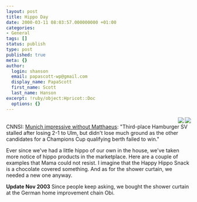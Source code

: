 ```yaml
---
layout: post
title: Hippo Day
date: 2000-03-11 08:03:57.000000000 +01:00
categories:
- General
tags: []
status: publish
type: post
published: true
meta: {}
author:
  login: shanson
  email: papascott-wp@gmail.com
  display_name: PapaScott
  first_name: Scott
  last_name: Hanson
excerpt: !ruby/object:Hpricot::Doc
  options: {}
---
```

<p><img src="/images/mausnews/hippocurtain.jpg" align="right" /> <img src="/images/mausnews/happyhippo.jpg" align="right" /><br />
CNNSI: <a href="http://www.cnnsi.com/soccer/world/news/2000/03/11/german_roundup_ap/">Munich impressive without Matthaeus</a>:  "Third-place Hamburger SV stalled after losing 2-1 to Ulm, but  didn't lose much ground as the other candidates for a Champions Cup qualifying berth failed to win."</p>
<p> Ever since we've had a little hippo of our own in the house, we've taken more notice of hippo products in the marketplace. Here are a couple of examples that Mama could not resist. I imagine that the Happy Hippo Snack is a chocolate covered something. And as for the shower curtain, we needed a new one anyway.</p>
<p><b>Update Nov 2003</b> Since people keep asking, we bought the shower curtain at the German home improvement chain Obi.</p>
